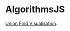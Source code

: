 # AlgorithmsJS

[Union Find Visualisation](https://codesandbox.io/p/github/zhukoff-av/AlgorithmsJS/main?layout=%257B%2522sidebarPanel%2522%253A%2522EXPLORER%2522%252C%2522rootPanelGroup%2522%253A%257B%2522direction%2522%253A%2522horizontal%2522%252C%2522contentType%2522%253A%2522UNKNOWN%2522%252C%2522type%2522%253A%2522PANEL_GROUP%2522%252C%2522id%2522%253A%2522ROOT_LAYOUT%2522%252C%2522panels%2522%253A%255B%257B%2522type%2522%253A%2522PANEL_GROUP%2522%252C%2522contentType%2522%253A%2522UNKNOWN%2522%252C%2522direction%2522%253A%2522vertical%2522%252C%2522id%2522%253A%2522cltjxu7tz00063b6p09cr9c01%2522%252C%2522sizes%2522%253A%255B70%252C30%255D%252C%2522panels%2522%253A%255B%257B%2522type%2522%253A%2522PANEL_GROUP%2522%252C%2522contentType%2522%253A%2522EDITOR%2522%252C%2522direction%2522%253A%2522horizontal%2522%252C%2522id%2522%253A%2522EDITOR%2522%252C%2522panels%2522%253A%255B%257B%2522type%2522%253A%2522PANEL%2522%252C%2522contentType%2522%253A%2522EDITOR%2522%252C%2522id%2522%253A%2522cltjxu7tz00023b6phiih8cy1%2522%257D%255D%257D%252C%257B%2522type%2522%253A%2522PANEL_GROUP%2522%252C%2522contentType%2522%253A%2522SHELLS%2522%252C%2522direction%2522%253A%2522horizontal%2522%252C%2522id%2522%253A%2522SHELLS%2522%252C%2522panels%2522%253A%255B%257B%2522type%2522%253A%2522PANEL%2522%252C%2522contentType%2522%253A%2522SHELLS%2522%252C%2522id%2522%253A%2522cltjxu7tz00043b6pw0x1z3qt%2522%257D%255D%252C%2522sizes%2522%253A%255B100%255D%257D%255D%257D%252C%257B%2522type%2522%253A%2522PANEL_GROUP%2522%252C%2522contentType%2522%253A%2522DEVTOOLS%2522%252C%2522direction%2522%253A%2522vertical%2522%252C%2522id%2522%253A%2522DEVTOOLS%2522%252C%2522panels%2522%253A%255B%257B%2522type%2522%253A%2522PANEL%2522%252C%2522contentType%2522%253A%2522DEVTOOLS%2522%252C%2522id%2522%253A%2522cltjxu7tz00053b6pih23zcyy%2522%257D%255D%252C%2522sizes%2522%253A%255B100%255D%257D%255D%252C%2522sizes%2522%253A%255B60%252C40%255D%257D%252C%2522tabbedPanels%2522%253A%257B%2522cltjxu7tz00023b6phiih8cy1%2522%253A%257B%2522id%2522%253A%2522cltjxu7tz00023b6phiih8cy1%2522%252C%2522tabs%2522%253A%255B%255D%257D%252C%2522cltjxu7tz00053b6pih23zcyy%2522%253A%257B%2522id%2522%253A%2522cltjxu7tz00053b6pih23zcyy%2522%252C%2522tabs%2522%253A%255B%255D%257D%252C%2522cltjxu7tz00043b6pw0x1z3qt%2522%253A%257B%2522id%2522%253A%2522cltjxu7tz00043b6pw0x1z3qt%2522%252C%2522activeTabId%2522%253A%2522cltk4ackp00zw3b6pt1svtr86%2522%252C%2522tabs%2522%253A%255B%257B%2522id%2522%253A%2522cltjxu7tz00033b6p4kc5wtwz%2522%252C%2522mode%2522%253A%2522permanent%2522%252C%2522type%2522%253A%2522TERMINAL%2522%252C%2522shellId%2522%253A%2522cltjxwva3000zdjithcnt00oc%2522%257D%252C%257B%2522id%2522%253A%2522cltk4ackp00zw3b6pt1svtr86%2522%252C%2522mode%2522%253A%2522permanent%2522%252C%2522type%2522%253A%2522TERMINAL%2522%252C%2522shellId%2522%253A%2522cltk4acmi001xdjit4sot5tsh%2522%257D%255D%257D%257D%252C%2522showDevtools%2522%253Atrue%252C%2522showShells%2522%253Atrue%252C%2522showSidebar%2522%253Atrue%252C%2522sidebarPanelSize%2522%253A15%257D). 
